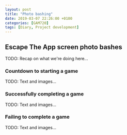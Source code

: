 ```yaml
---
layout: post
title: "Photo bashing"
date: 2019-03-07 22:26:00 +0100
categories: [GAM720]
tags: [Diary, Project development]
---
```


## Escape The App screen photo bashes

TODO: Recap on what we're doing here...

### Countdown to starting a game

TODO: Text and images...

### Successfully completing a game

TODO: Text and images...

### Failing to complete a game

TODO: Text and images...
